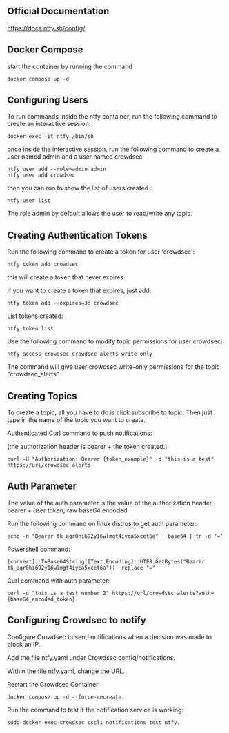 ## Official Documentation
https://docs.ntfy.sh/config/

## Docker Compose

start the container by running the command 

```
docker compose up -d
```



## Configuring Users 

To run commands inside the ntfy container, run the following command to create an interactive session:
```
docker exec -it ntfy /bin/sh
```
once inside the interactive session, run the following command to create a user named admin and a user named crowdsec:

```
ntfy user add --role=admin admin
ntfy user add crowdsec
``` 
then you can run to show the list of users created :
```
ntfy user list
```
The role admin by default allows the user to read/write any topic. 

## Creating Authentication Tokens

 Run the following command to create a token for user 'crowdsec':

```
ntfy token add crowdsec
```

this will create a token that never expires.

If you want to create a token that expires, just add:

```
ntfy token add --expires=3d crowdsec
```

List tokens created: 

```
ntfy token list
```

Use the following command to modify topic permissions for user crowdsec: 

```
ntfy access crowdsec crowdsec_alerts write-only
```

The command will give user crowdsec write-only permissions for the topic "crowdsec_alerts"

## Creating Topics
To create a topic, all you have to do is click subscribe to topic. Then just type in the name of the topic you want to create. 

Authenticated Curl command to push notifications:

(the authorization header is bearer + the token created.)

```
curl -H "Authorization: Bearer {token_example}" -d "this is a test" https://url/crowdsec_alerts
```

## Auth Parameter

The value of the auth parameter is the value of the authorization header, bearer + user token,  raw base64 encoded

Run the following command on linux distros to get auth parameter:

```
echo -n "Bearer tk_aqr0hi692y16wlmgt4iyca5xcet6a" | base64 | tr -d '='
```


Powershell command:

```
[convert]::ToBase64String([Text.Encoding]::UTF8.GetBytes("Bearer tk_aqr0hi692y16wlmgt4iyca5xcet6a")) -replace "="
```

Curl command with auth parameter:

```
curl -d "this is a test number 2" https://url/crowdsec_alerts?auth={base64_encoded_token}
```
## Configuring Crowdsec to notify 

Configure Crowdsec to send notifications when a decision was made to block an IP. 

Add the file ntfy.yaml under Crowdsec config/notifications.

Within the file ntfy.yaml, change the URL. 

Restart the Crowdsec Container:

```
docker compose up -d --force-recreate.
```

Run the command to test if the notification service is working:

```
sudo docker exec crowdsec cscli notifications test ntfy. 
```


